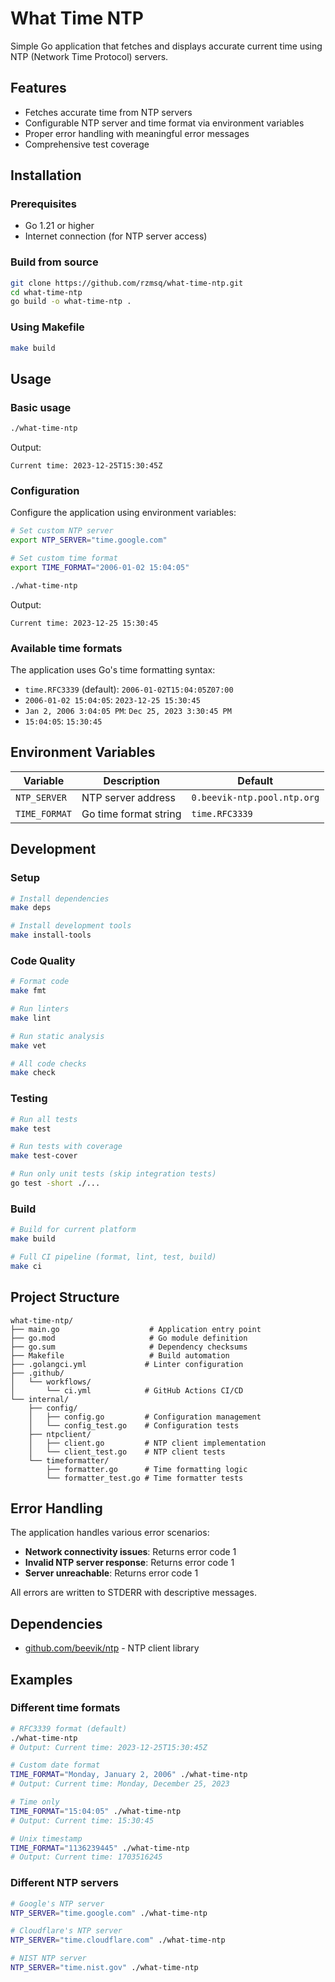 # What Time NTP

Simple Go application that fetches and displays accurate current time using NTP (Network Time Protocol) servers.

## Features

- Fetches accurate time from NTP servers
- Configurable NTP server and time format via environment variables
- Proper error handling with meaningful error messages
- Comprehensive test coverage

## Installation

### Prerequisites

- Go 1.21 or higher
- Internet connection (for NTP server access)

### Build from source

```bash
git clone https://github.com/rzmsq/what-time-ntp.git
cd what-time-ntp
go build -o what-time-ntp .
```

### Using Makefile

```bash
make build
```

## Usage

### Basic usage

```bash
./what-time-ntp
```

Output:
```
Current time: 2023-12-25T15:30:45Z
```

### Configuration

Configure the application using environment variables:

```bash
# Set custom NTP server
export NTP_SERVER="time.google.com"

# Set custom time format
export TIME_FORMAT="2006-01-02 15:04:05"

./what-time-ntp
```

Output:
```
Current time: 2023-12-25 15:30:45
```

### Available time formats

The application uses Go's time formatting syntax:

- `time.RFC3339` (default): `2006-01-02T15:04:05Z07:00`
- `2006-01-02 15:04:05`: `2023-12-25 15:30:45`
- `Jan 2, 2006 3:04:05 PM`: `Dec 25, 2023 3:30:45 PM`
- `15:04:05`: `15:30:45`

## Environment Variables

| Variable | Description | Default |
|----------|-------------|---------|
| `NTP_SERVER` | NTP server address | `0.beevik-ntp.pool.ntp.org` |
| `TIME_FORMAT` | Go time format string | `time.RFC3339` |

## Development

### Setup

```bash
# Install dependencies
make deps

# Install development tools
make install-tools
```

### Code Quality

```bash
# Format code
make fmt

# Run linters
make lint

# Run static analysis
make vet

# All code checks
make check
```

### Testing

```bash
# Run all tests
make test

# Run tests with coverage
make test-cover

# Run only unit tests (skip integration tests)
go test -short ./...
```

### Build

```bash
# Build for current platform
make build

# Full CI pipeline (format, lint, test, build)
make ci
```

## Project Structure

```
what-time-ntp/
├── main.go                    # Application entry point
├── go.mod                     # Go module definition
├── go.sum                     # Dependency checksums
├── Makefile                   # Build automation
├── .golangci.yml             # Linter configuration
├── .github/
│   └── workflows/
│       └── ci.yml            # GitHub Actions CI/CD
└── internal/
    ├── config/
    │   ├── config.go         # Configuration management
    │   └── config_test.go    # Configuration tests
    ├── ntpclient/
    │   ├── client.go         # NTP client implementation
    │   └── client_test.go    # NTP client tests
    └── timeformatter/
        ├── formatter.go      # Time formatting logic
        └── formatter_test.go # Time formatter tests
```

## Error Handling

The application handles various error scenarios:

- **Network connectivity issues**: Returns error code 1
- **Invalid NTP server response**: Returns error code 1
- **Server unreachable**: Returns error code 1

All errors are written to STDERR with descriptive messages.

## Dependencies

- [github.com/beevik/ntp](https://github.com/beevik/ntp) - NTP client library


## Examples

### Different time formats

```bash
# RFC3339 format (default)
./what-time-ntp
# Output: Current time: 2023-12-25T15:30:45Z

# Custom date format
TIME_FORMAT="Monday, January 2, 2006" ./what-time-ntp
# Output: Current time: Monday, December 25, 2023

# Time only
TIME_FORMAT="15:04:05" ./what-time-ntp
# Output: Current time: 15:30:45

# Unix timestamp
TIME_FORMAT="1136239445" ./what-time-ntp
# Output: Current time: 1703516245
```

### Different NTP servers

```bash
# Google's NTP server
NTP_SERVER="time.google.com" ./what-time-ntp

# Cloudflare's NTP server
NTP_SERVER="time.cloudflare.com" ./what-time-ntp

# NIST NTP server
NTP_SERVER="time.nist.gov" ./what-time-ntp
```